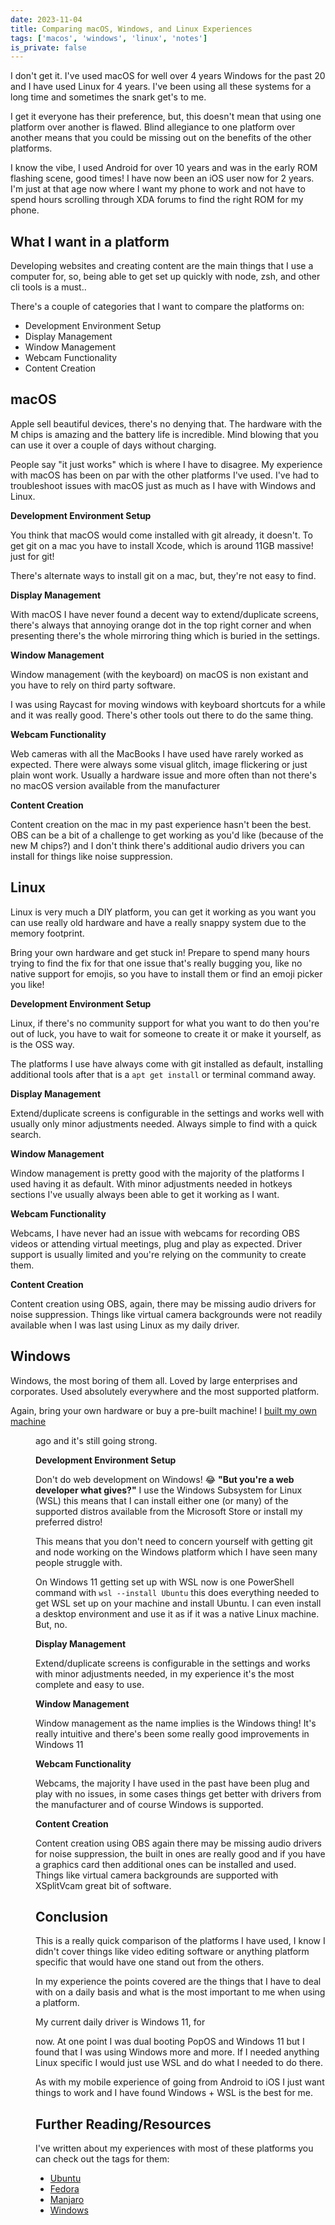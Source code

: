 ```yaml
---
date: 2023-11-04
title: Comparing macOS, Windows, and Linux Experiences
tags: ['macos', 'windows', 'linux', 'notes']
is_private: false
---
```


<script>
  import { DateDistance as DD } from '$lib/components'
</script>

I don't get it. I've used macOS for well over 4 years Windows for the
past 20 and I have used Linux for 4 years. I've been using all these
systems for a long time and sometimes the snark get's to me.

I get it everyone has their preference, but, this doesn't mean that
using one platform over another is flawed. Blind allegiance to one
platform over another means that you could be missing out on the
benefits of the other platforms.

I know the vibe, I used Android for over 10 years and was in the early
ROM flashing scene, good times! I have now been an iOS user now for 2
years. I'm just at that age now where I want my phone to work and not
have to spend hours scrolling through XDA forums to find the right ROM
for my phone.

## What I want in a platform

Developing websites and creating content are the main things that I
use a computer for, so, being able to get set up quickly with node,
zsh, and other cli tools is a must..

There's a couple of categories that I want to compare the platforms
on:

- Development Environment Setup
- Display Management
- Window Management
- Webcam Functionality
- Content Creation

## macOS

Apple sell beautiful devices, there's no denying that. The hardware
with the M chips is amazing and the battery life is incredible. Mind
blowing that you can use it over a couple of days without charging.

People say "it just works" which is where I have to disagree. My
experience with macOS has been on par with the other platforms I've
used. I've had to troubleshoot issues with macOS just as much as I
have with Windows and Linux.

**Development Environment Setup**

You think that macOS would come installed with git already, it
doesn't. To get git on a mac you have to install Xcode, which is
around 11GB massive! just for git!

There's alternate ways to install git on a mac, but, they're not easy
to find.

**Display Management**

With macOS I have never found a decent way to extend/duplicate
screens, there's always that annoying orange dot in the top right
corner and when presenting there's the whole mirroring thing which is
buried in the settings.

**Window Management**

Window management (with the keyboard) on macOS is non existant and you
have to rely on third party software.

I was using Raycast for moving windows with keyboard shortcuts for a
while and it was really good. There's other tools out there to do the
same thing.

**Webcam Functionality**

Web cameras with all the MacBooks I have used have rarely worked as
expected. There were always some visual glitch, image flickering or
just plain wont work. Usually a hardware issue and more often than not
there's no macOS version available from the manufacturer

**Content Creation**

Content creation on the mac in my past experience hasn't been the
best. OBS can be a bit of a challenge to get working as you'd like
(because of the new M chips?) and I don't think there's additional
audio drivers you can install for things like noise suppression.

## Linux

Linux is very much a DIY platform, you can get it working as you want
you can use really old hardware and have a really snappy system due to
the memory footprint.

Bring your own hardware and get stuck in! Prepare to spend many hours
trying to find the fix for that one issue that's really bugging you,
like no native support for emojis, so you have to install them or find
an emoji picker you like!

**Development Environment Setup**

Linux, if there's no community support for what you want to do then
you're out of luck, you have to wait for someone to create it or make
it yourself, as is the OSS way.

The platforms I use have always come with git installed as default,
installing additional tools after that is a `apt get install` or
terminal command away.

**Display Management**

Extend/duplicate screens is configurable in the settings and works
well with usually only minor adjustments needed. Always simple to find
with a quick search.

**Window Management**

Window management is pretty good with the majority of the platforms I
used having it as default. With minor adjustments needed in hotkeys
sections I've usually always been able to get it working as I want.

**Webcam Functionality**

Webcams, I have never had an issue with webcams for recording OBS
videos or attending virtual meetings, plug and play as expected.
Driver support is usually limited and you're relying on the community
to create them.

**Content Creation**

Content creation using OBS, again, there may be missing audio drivers
for noise suppression. Things like virtual camera backgrounds were not
readily available when I was last using Linux as my daily driver.

## Windows

Windows, the most boring of them all. Loved by large enterprises and
corporates. Used absolutely everywhere and the most supported
platform.

Again, bring your own hardware or buy a pre-built machine! I [built my
own machine] <DD date="2020-05-30" /> ago and it's still going strong.

**Development Environment Setup**

Don't do web development on Windows! 😂 **"But you're a web developer
what gives?"** I use the Windows Subsystem for Linux (WSL) this means
that I can install either one (or many) of the supported distros
available from the Microsoft Store or install my preferred distro!

This means that you don't need to concern yourself with getting git
and node working on the Windows platform which I have seen many people
struggle with.

On Windows 11 getting set up with WSL now is one PowerShell command
with `wsl --install Ubuntu` this does everything needed to get WSL set
up on your machine and install Ubuntu. I can even install a desktop
environment and use it as if it was a native Linux machine. But, no.

**Display Management**

Extend/duplicate screens is configurable in the settings and works
with minor adjustments needed, in my experience it's the most complete
and easy to use.

**Window Management**

Window management as the name implies is the Windows thing! It's
really intuitive and there's been some really good improvements in
Windows 11

**Webcam Functionality**

Webcams, the majority I have used in the past have been plug and play
with no issues, in some cases things get better with drivers from the
manufacturer and of course Windows is supported.

**Content Creation**

Content creation using OBS again there may be missing audio drivers
for noise suppression, the built in ones are really good and if you
have a graphics card then additional ones can be installed and used.
Things like virtual camera backgrounds are supported with XSplitVcam
great bit of software.

## Conclusion

This is a really quick comparison of the platforms I have used, I know
I didn't cover things like video editing software or anything platform
specific that would have one stand out from the others.

In my experience the points covered are the things that I have to deal
with on a daily basis and what is the most important to me when using
a platform.

My current daily driver is Windows 11, for <DD date="2020-05-30" />
now. At one point I was dual booting PopOS and Windows 11 but I found
that I was using Windows more and more. If I needed anything Linux
specific I would just use WSL and do what I needed to do there.

As with my mobile experience of going from Android to iOS I just want
things to work and I have found Windows + WSL is the best for me.

## Further Reading/Resources

I've written about my experiences with most of these platforms you can
check out the tags for them:

- <a href="/tags/ubuntu" target="_blank">Ubuntu</a>
- <a href="/tags/fedora" target="_blank">Fedora</a>
- <a href="/tags/manjaro" target="_blank">Manjaro</a>
- <a href="/tags/windows" target="_blank">Windows</a>

<!-- Links -->

[built my own machine]:
  https://www.scottspence.com/posts/first-time-pc-build
